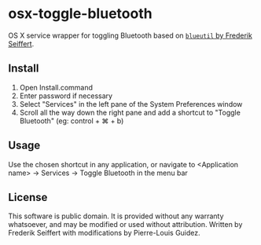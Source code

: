 # osx-toggle-bluetooth

OS X service wrapper for toggling Bluetooth based on [`blueutil` by Frederik Seiffert](http://www.frederikseiffert.de/blueutil).

## Install
1. Open Install.command
2. Enter password if necessary
3. Select "Services" in the left pane of the System Preferences window
4. Scroll all the way down the right pane and add a shortcut to "Toggle Bluetooth" (eg: control + ⌘ + b)


## Usage

Use the chosen shortcut in any application, or navigate to \<Application name\> -> Services -> Toggle Bluetooth in the menu bar

## License

This software is public domain. It is provided without any warranty whatsoever, and may be modified or used without attribution.
Written by Frederik Seiffert with modifications by Pierre-Louis Guidez.
